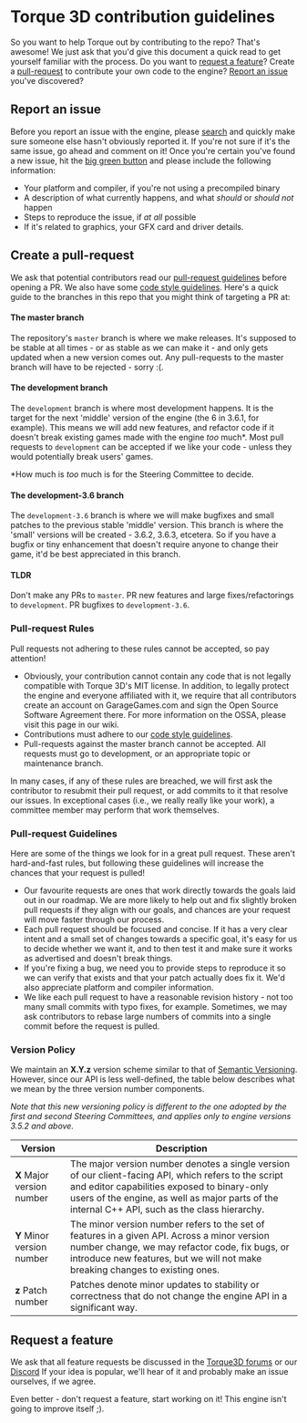 # Torque 3D contribution guidelines

So you want to help Torque out by contributing to the repo? That's awesome!
We just ask that you'd give this document a quick read to get yourself familiar with the process.
Do you want to [request a feature](#request-a-feature)?
Create a [pull-request](#create-a-pull-request) to contribute your own code to the engine?
[Report an issue](#report-an-issue) you've discovered?

## Report an issue

Before you report an issue with the engine, please [search](https://github.com/TorqueGameEngines/Torque3D/issues) and quickly make sure someone else hasn't obviously reported it.
If you're not sure if it's the same issue, go ahead and comment on it!
Once you're certain you've found a new issue, hit the [big green button](https://github.com/TorqueGameEngines/Torque3D/issues/new) and please include the following information:

 * Your platform and compiler, if you're not using a precompiled binary
 * A description of what currently happens, and what *should* or *should not* happen
 * Steps to reproduce the issue, if _at all_ possible
 * If it's related to graphics, your GFX card and driver details.

## Create a pull-request

We ask that potential contributors read our [pull-request guidelines](#pull-request-guidelines) before opening a PR.
We also have some [code style guidelines](https://github.com/GarageGames/Torque3D/wiki/Code-Style-Guidelines).
Here's a quick guide to the branches in this repo that you might think of targeting a PR at:

#### The master branch

The repository's `master` branch is where we make releases.
It's supposed to be stable at all times - or as stable as we can make it - and only gets updated when a new version comes out.
Any pull-requests to the master branch will have to be rejected - sorry :(.

#### The development branch

The `development` branch is where most development happens.
It is the target for the next 'middle' version of the engine (the 6 in 3.6.1, for example).
This means we will add new features, and refactor code if it doesn't break existing games made with the engine _too_ much*.
Most pull requests to `development` can be accepted if we like your code - unless they would potentially break users' games.

*How much is _too_ much is for the Steering Committee to decide.

#### The development-3.6 branch

The `development-3.6` branch is where we will make bugfixes and small patches to the previous stable 'middle' version.
This branch is where the 'small' versions will be created - 3.6.2, 3.6.3, etcetera.
So if you have a bugfix or tiny enhancement that doesn't require anyone to change their game, it'd be best appreciated in this branch.

#### TLDR

Don't make any PRs to `master`.
PR new features and large fixes/refactorings to `development`.
PR bugfixes to `development-3.6`.

### Pull-request Rules

Pull requests not adhering to these rules cannot be accepted, so pay attention!

* Obviously, your contribution cannot contain any code that is not legally compatible with Torque 3D's MIT license. In addition, to legally protect the engine and everyone affiliated with it, we require that all contributors create an account on GarageGames.com and sign the Open Source Software Agreement there. For more information on the OSSA, please visit this page in our wiki.
* Contributions must adhere to our [code style guidelines](http://wiki.torque3d.org/coder:code-style-guidelines).
* Pull-requests against the master branch cannot be accepted. All requests must go to development, or an appropriate topic or maintenance branch.

In many cases, if any of these rules are breached, we will first ask the contributor to resubmit their pull request, or add commits to it that resolve our issues. In exceptional cases (i.e., we really really like your work), a committee member may perform that work themselves.

### Pull-request Guidelines

Here are some of the things we look for in a great pull request. These aren't hard-and-fast rules, but following these guidelines will increase the chances that your request is pulled!

* Our favourite requests are ones that work directly towards the goals laid out in our roadmap. We are more likely to help out and fix slightly broken pull requests if they align with our goals, and chances are your request will move faster through our process.
* Each pull request should be focused and concise. If it has a very clear intent and a small set of changes towards a specific goal, it's easy for us to decide whether we want it, and to then test it and make sure it works as advertised and doesn't break things.
* If you're fixing a bug, we need you to provide steps to reproduce it so we can verify that exists and that your patch actually does fix it. We'd also appreciate platform and compiler information.
* We like each pull request to have a reasonable revision history - not too many small commits with typo fixes, for example. Sometimes, we may ask contributors to rebase large numbers of commits into a single commit before the request is pulled.

### Version Policy

We maintain an **X.Y.z** version scheme similar to that of [Semantic Versioning](http://semver.org/). However, since our API is less well-defined, the table below describes what we mean by the three version number components.

*Note that this new versioning policy is different to the one adopted by the first and second Steering Committees, and applies only to engine versions 3.5.2 and above.*

| Version | Description |
| --- | --- |
| **X** Major version number | The major version number denotes a single version of our client-facing API, which refers to the script and editor capabilities exposed to binary-only users of the engine, as well as major parts of the internal C++ API, such as the class hierarchy. |
| **Y** Minor version number | The minor version number refers to the set of features in a given API. Across a minor version number change, we may refactor code, fix bugs, or introduce new features, but we will not make breaking changes to existing ones. |
| **z** Patch number | Patches denote minor updates to stability or correctness that do not change the engine API in a significant way. |


## Request a feature

We ask that all feature requests be discussed in the [Torque3D forums](https://forums.torque3d.org/) or our [Discord](https://discord.gg/wz2ZrRH)
If your idea is popular, we'll hear of it and probably make an issue ourselves, if we agree.

Even better - don't request a feature, start working on it!
This engine isn't going to improve itself ;).
